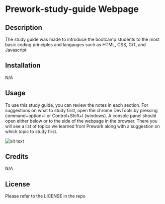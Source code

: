 # Prework-study-guide Webpage

## Description

The study guide was made to introduce the bootcamp students to the most basic coding principles and langauges such as HTML, CSS, GiT, and Javascript

## Installation

N/A

## Usage

To use this study guide, you can review the notes in each section. For suggestions on what to study first, open the chrome DevTools by pressing command+option+I or Control+Shift+I (windows). A console panel should open either below or to the side of the webpage in the browser. There you will see a list of topics we learned from Prework along with a suggestion on which topic to study first.

![alt text](assets/images/screenshot.png)

## Credits
 
N/A

## License

Please refer to the LICENSE in the repo

